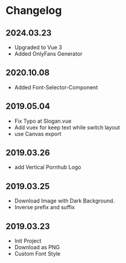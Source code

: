 # Changelog

## 2024.03.23

- Upgraded to Vue 3
- Added OnlyFans Generator

## 2020.10.08

- Added Font-Selector-Component

## 2019.05.04
- Fix Typo at Slogan.vue
- Add vuex for keep text while switch layout
- use Canvas export

## 2019.03.26

- add Vertical Pornhub Logo

## 2019.03.25

- Download Image with Dark Background.
- Inverse prefix and suffix

## 2019.03.23

- Init Project
- Download as PNG
- Custom Font Style

